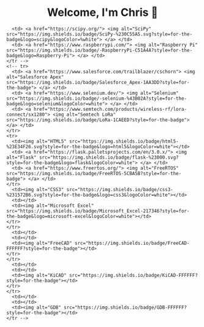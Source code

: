 <h1 align="center" dir="auto"> Welcome, I'm Chris 👋 </h1>

<!-- div align="center" dir="auto">
  <img src="https://github-readme-stats.vercel.app/api?username=cschorn01&show_icons=true" alt="Repository Stats">
</div -->

<!-- div align="center" dir="auto">
  <table>
    <tr>
      <th><img alt="Languages" src="https://img.shields.io/badge/Languages-FFFFFF?style=for-the-badge"></th>
      <th><img alt="Libraries" src="https://img.shields.io/badge/Libraries-FFFFFF?style=for-the-badge"></th>
      <th><img alt="Platforms" src="https://img.shields.io/badge/Platforms-FFFFFF?style=for-the-badge"></th>
    </tr>
    <tr>
      <td> <a href="https://ptgmedia.pearsoncmg.com/images/9780321776419/samplepages/9780321776419.pdf"> <img alt="C" src="https://img.shields.io/badge/c-%2300599C.svg?style=for-the-badge&logo=c&logoColor=white"> </a> </td>
      <td> <a href="https://matplotlib.org/"> <img alt="Matplotlib" src="https://img.shields.io/badge/Matplotlib-%23ffffff.svg?style=for-the-badge&logo=Matplotlib&logoColor=black"> </a> </td>
      <td> <a href="https://www.vim.org/"> <img alt="Vim" src="https://img.shields.io/badge/VIM-%2311AB00.svg?style=for-the-badge&logo=vim&logoColor=white"> </a> </td>
    </tr>
    <tr>
      <td><a href="https://www.python.org/"> <img alt="Python" src="https://img.shields.io/badge/python-3670A0?style=for-the-badge&logo=python&logoColor=ffdd54"> </a> </td>
      <td> <a href="https://numpy.org/"> <img alt="NumPy" src="https://img.shields.io/badge/numpy-%23013243.svg?style=for-the-badge&logo=numpy&logoColor=white"> </a> </td>
      <td> <a href="https://jupyter.org/"> <img alt="Jupyter Notebook" src="https://img.shields.io/badge/jupyter-%23FA0F00.svg?style=for-the-badge&logo=jupyter&logoColor=white"> </a> </td>
    </tr>
    <tr>
      <td> <a href="https://cmake.org/"> <img alt="CMake" src="https://img.shields.io/badge/CMake-%23008FBA.svg?style=for-the-badge&logo=cmake&logoColor=white"> </a> </td>
      <td> <a href="https://pandas.pydata.org/"> <img alt="Pandas" src="https://img.shields.io/badge/pandas-%23150458.svg?style=for-the-badge&logo=pandas&logoColor=white"> </a> </td>
      <td> <a href="https://www.latex-project.org/"> <img alt="LaTeX" src="https://img.shields.io/badge/latex-%23008080.svg?style=for-the-badge&logo=latex&logoColor=white"> </a> </td>
    </tr>
    <tr>
      <td> <a href="https://www.gnu.org/software/bash/manual/bash.html"> <img alt="Shell Script" src="https://img.shields.io/badge/shell_script-%23121011.svg?style=for-the-badge&logo=gnu-bash&logoColor=white"> </a> </td> <!-- WRITE ARTICLE ABOUT SHELL SCRIPTING -->
      <td> <a href="https://scipy.org/"> <img alt="SciPy" src="https://img.shields.io/badge/SciPy-%230C55A5.svg?style=for-the-badge&logo=scipy&logoColor=%white"> </a> </td>
      <td> <a href="https://www.raspberrypi.com/"> <img alt="Raspberry Pi" src="https://img.shields.io/badge/-RaspberryPi-C51A4A?style=for-the-badge&logo=Raspberry-Pi"> </a> </td>
    </tr -->
    <!-- tr>
      <td> <a href="https://www.salesforce.com/trailblazer/cschorn"> <img alt="Salesforce Apex" src="https://img.shields.io/badge/Salesforce_Apex-1AA3DD?style=for-the-badge"> </a> </td>
      <td> <a href="https://www.selenium.dev/"> <img alt="Selenium" src="https://img.shields.io/badge/-selenium-%43B02A?style=for-the-badge&logo=selenium&logoColor=white"> </a> </td>
      <td> <a href="https://www.semtech.com/products/wireless-rf/lora-connect/sx1280"> <img alt="Semtech LoRa" src="https://img.shields.io/badge/LoRa-1CAEED?style=for-the-badge"> </a> </td>
    </tr>
    <tr>
      <td><img alt="HTML5" src="https://img.shields.io/badge/html5-%23E34F26.svg?style=for-the-badge&logo=html5&logoColor=white"></td>
      <td> <a href="https://flask.palletsprojects.com/en/3.0.x/"> <img alt="Flask" src="https://img.shields.io/badge/flask-%23000.svg?style=for-the-badge&logo=flask&logoColor=white"> </a> </td>
      <td> <a href="https://www.freertos.org/"> <img alt="FreeRTOS" src="https://img.shields.io/badge/FreeRTOS-5CBA5B?style=for-the-badge"> </a> </td>
    </tr>
      <td><img alt="CSS3" src="https://img.shields.io/badge/css3-%231572B6.svg?style=for-the-badge&logo=css3&logoColor=white"></td>
      <td></td>
      <td><img alt="Microsoft Excel" src="https://img.shields.io/badge/Microsoft_Excel-217346?style=for-the-badge&logo=microsoft-excel&logoColor=white"></td>
    </tr>
    </tr>
      <td></td>
      <td></td>
      <td><img alt="FreeCAD" src="https://img.shields.io/badge/FreeCAD-FFFFFF?style=for-the-badge"></td>
    </tr>
    </tr>
      <td></td>
      <td></td>
      <td><img alt="KiCAD" src="https://img.shields.io/badge/KiCAD-FFFFFF?style=for-the-badge"></td>
    </tr>
    </tr>
      <td></td>
      <td></td>
      <td><img alt="GDB" src="https://img.shields.io/badge/GDB-FFFFFF?style=for-the-badge"></td>
    </tr -->
  <!-- /table>
<div>


<div align="center" dir="auto">
  <a href="https://www.instagram.com/chris_schorn/">
    <img alt="Instagram" src="https://img.shields.io/badge/Instagram-%23E4405F.svg?style=for-the-badge&logo=Instagram&logoColor=white">
  </a>
  <a href="https://www.salesforce.com/trailblazer/cschorn"> 
    <img alt="Salesforce Trailblazer Account" src="https://img.shields.io/badge/Salesforce_Trailblazer-1AA3DD?style=for-the-badge">
  </a>
</div -->

<!-- div align="center" dir="auto"> <https://github.com/DenverCoder1/github-readme-streak-stats>
  <a href="https://git.io/streak-stats">
    <img alt="GitHub Streak" src="https://streak-stats.demolab.com/?user=cschorn01&theme=dark">
</div -->

<!-- div align="center" dir="auto">
  <img src="https://github-readme-stats.vercel.app/api/top-langs/?username=cschorn01&theme=blue-green" alt="Your Repository's Stats">
</div -->

<!--
**cschorn01/cschorn01** is a ✨ _special_ ✨ repository because its `README.md` (this file) appears on your GitHub profile.

[![Top Langs](https://github-readme-stats.vercel.app/api/top-langs/?username=cschorn01&layout=compact&theme=dark)](https://github.com/cschorn01)

![Hits](https://hitcounter.pythonanywhere.com/count/tag.svg?url=cschorn01)

![Profile View Counter](https://komarev.com/ghpvc/?username=cschorn01)

Here are some ideas to get you started:

- 🔭 I’m currently working on ...
- 🌱 I’m currently learning ...
- 👯 I’m looking to collaborate on ...
- 🤔 I’m looking for help with ...
- 💬 Ask me about ...
- 📫 How to reach me: ...
- 😄 Pronouns: ...
- ⚡ Fun fact: ...
-->
